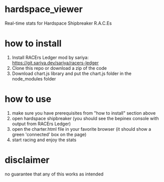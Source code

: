 # hardspace_viewer
 Real-time stats for Hardspace Shipbreaker R.A.C.Es

# how to install
1. Install RACErs Ledger mod by sariya: https://git.sariya.dev/sariya/racers-ledger
1. Clone this repo or download a zip of the code
2. Download chart.js library and put the chart.js folder in the node_modules folder

# how to use
1. make sure you have prerequisites from "how to install" section above
2. open hardspace shipbreaker (you should see the bepinex console with output from RACErs Ledger)
3. open the charter.html file in your favorite browser (it should show a green 'connected' box on the page)
4. start racing and enjoy the stats

# disclaimer
no guarantee that any of this works as intended
